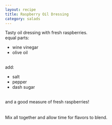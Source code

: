 ```yaml
---
layout: recipe
title: Raspberry Oil Dressing
category: salads
---
```

Tasty oil dressing with fresh raspberries.<br />
equal parts:<br />
<ul>
  <li>wine vinegar</li>
  <li>olive oil</li>
</ul>
<br />
add:<br />
<ul>
  <li>salt</li>
  <li>pepper</li>
  <li>dash sugar</li>
</ul>
<br />
and a good measure of fresh raspberries!<br />
<br />
<br />
Mix all together and allow time for flavors to blend.
